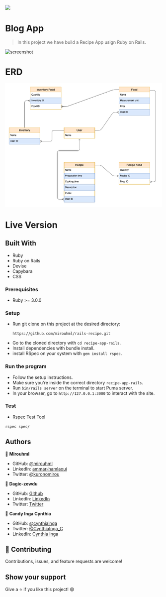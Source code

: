 ![](https://img.shields.io/badge/Microverse-blueviolet)

# Blog App

> In this project we have build a Recipe App usign Ruby on Rails.

![screenshot]()

# ERD

![ERD](./screenshots/Erd.png)

# Live Version

## Built With

- Ruby
- Ruby on Rails
- Devise
- Capybara
- CSS

### Prerequisites

- Ruby >= 3.0.0

### Setup

- Run git clone on this project at the desired directory:
  ```
  https://github.com/mirouhml/rails-recipe.git
  ```
- Go to the cloned directory with `cd recipe-app-rails`.
- Install dependencies with bundle install.
- install RSpec on your system with `gem install rspec`.

### Run the program

- Follow the setup instructions.
- Make sure you're inside the correct directory `recipe-app-rails`.
- Run `bin/rails server` on the terminal to start Puma server.
- In your browser, go to `http://127.0.0.1:3000` to interact with the site.

### Test

- Rspec Test Tool

```
rspec spec/
```

## Authors

👤 **Mirouhml**

- GitHub: [@mirouhml](https://github.com/mirouhml)
- LinkedIn: [ammar-hamlaoui](https://www.linkedin.com/in/ammar-hamlaoui-514909189/)
- Twitter: [@kuronomirou](https://twitter.com/kuronomirou)

👤 **Dagic-zewdu**

- GitHub: [Github](https://github.com/Dagic-zewdu)
- LinkedIn: [LinkedIn](https://www.linkedin.com/dagic-zewdu/)
- Twitter: [Twitter](https://twitter.com/dagic4)

👤 **Candy Inga Cynthia**

- GitHub: [@cynthiainga](https://github.com/cynthiainga)
- Twitter: [@CynthiaInga_C](https://twitter.com/CynthiaInga_C)
- LinkedIn: [Cynthia Inga](https://www.linkedin.com/in/cynthia-inga/)

## 🤝 Contributing

Contributions, issues, and feature requests are welcome!

## Show your support

Give a ⭐️ if you like this project! 😄

